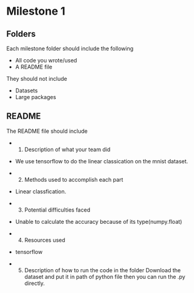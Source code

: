 Milestone 1
===========

Folders
-------

Each milestone folder should include the following

* All code you wrote/used
* A README file

They should not include

* Datasets
* Large packages

README
------

The README file should include

* 1. Description of what your team did
* We use tensorflow to do the linear classication on the mnist dataset.

* 2. Methods used to accomplish each part
* Linear classfication.

* 3. Potential difficulties faced
* Unable to calculate the accuracy because of its type(numpy.float)

* 4. Resources used
* tensorflow

* 5. Description of how to run the code in the folder
Download the dataset and put it in path of python file then you can run the .py directly.
